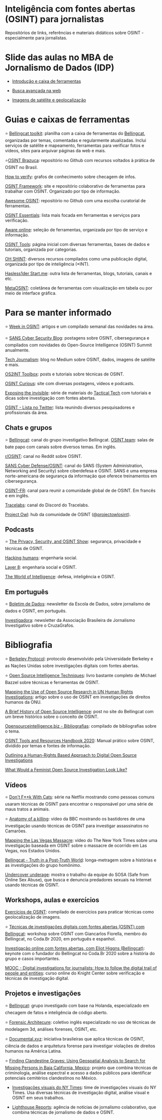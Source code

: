 # Inteligência com fontes abertas (OSINT) para jornalistas

Repositórios de links, referências e materiais didáticos sobre OSINT - especialmente para jornalistas.

# Slide das aulas no MBA de Jornalismo de Dados (IDP) 

- [Introdução e caixa de ferramentas](https://belisards.github.io/osint/slides/aula_1.html)

- [Busca avançada na web](https://belisards.github.io/osint/slides/aula_2.html)

- [Imagens de satélite e geolocalização](https://belisards.github.io/osint/slides/aula_3.html)

# Guias e caixas de ferramentas

⭐ [Bellingcat toolkit](https://bit.ly/bcattools): planilha com a caixa de ferramentas do [Bellingcat](https://www.bellingcat.com/), organizadas por temas, comentadas e regularmente atualizadas. Inclui serviços de satélite e mapeamento, ferramentas para verificar fotos e vídeos, sites para arquivar páginas da web e mais. 

⭐[OSINT Brazuca](https://github.com/osintbrazuca/OSINT-Brazuca): repositório no Github com recursos voltados à prática de OSINT no Brasil.

[How to verify](https://www.howtoverify.info/): grafos de conhecimento sobre checagem de infos.

[OSINT Framework](https://osintframework.com/): site e repositório colaborativo de ferramentas para trabalhar com OSINT. Organizado por tipo de informação.

[Awesome OSINT](https://github.com/jivoi/awesome-osint): repositório no Github com uma escolha curatorial de ferramentas.

[OSINT Essentials](https://www.osintessentials.com/): lista mais focada em ferramentas e serviços para verificação.

[Aware online](https://www.aware-online.com/en/osint-tools/): seleção de ferramentas, organizada por tipo de serviço e informação.

[OSINT Tools](https://start.me/p/7kxyy2/osint-tools-curated-by-lorand-bodo): página inicial com diversas ferramentas, bases de dados e tutoriais, organizada por categorias.

[OH SHINT](https://ohshint.gitbook.io/oh-shint-its-a-blog/): diversos recursos compilados como uma publicação digital, organizada por tipo de inteligência (*INT).

[Hasless1der Start.me](https://start.me/p/DPYPMz/the-ultimate-osint-collection): outra lista de ferramentas, blogs, tutoriais, canais e etc.

[MetaOSINT](https://metaosint.github.io/): coletânea de ferramentas com visualização em tabela ou por meio de interface gráfica.

# Para se manter informado

⭐ [Week in OSINT](https://sector035.nl/articles/category:week-in-osint): artigos e um compilado semanal das novidades na área.

⭐ [SANS Cyber Security Blog](https://www.sans.org/blog/?focus-area=open-source-intelligence): postagens sobre OSINT, cibersegurança e compilados com novidades do Open-Source Intelligence (OSINT) Summit anualmente.

[Tech Journalism](https://techjournalism.medium.com/): blog no Medium sobre OSINT, dados, imagens de satélite e mais.

[OS2INT Toolbox](https://os2int.com/toolbox/): posts e tutoriais sobre técnicas de OSINT.

[OSINT Curious](https://osintcurio.us/): site com diversas postagens, vídeos e podcasts.

[Exposing the invisible](https://kit.exposingtheinvisible.org/en/): série de materiais do [Tactical Tech](https://tacticaltech.org/) com tutoriais e dicas sobre investigação com fontes abertas.

[OSINT - Lista no Twitter](https://twitter.com/i/lists/1116866807019732992): lista reunindo diversos pesquisadores e profissionais da área.

## Chats e grupos

⭐ [Bellingcat](https://discord.gg/nTaNPmz): canal do grupo investigativo Bellingcat. 
[OSINT.team](https://osint.team): salas de bate papo com canais sobre diversos temas. Em inglês.

[r/OSINT](https://www.reddit.com/r/OSINT/): canal no Reddit sobre OSINT.

[SANS Cyber Defense/OSINT](https://discord.com/invite/mKvZzgp2FE): canal do SANS (System Administration, Networking and Security) sobre ciberdefesa e OSINT. SANS é uma empresa norte-americana de segurança da informação que oferece treinamentos em cibersegurança. 

[OSINT-FR](https://osintfr.com/en/home/): canal para reunir a comunidade global de de OSINT. Em francês e em inglês.

[Tracelabs](https://www.tracelabs.org/get-involved): canal do Discord do Tracelabs. 

[Project Owl](https://discord.com/invite/projectowl): hub da comunidade de OSINT ([@projectowlosint](https://twitter.com/projectowlosint)).

## Podcasts

⭐ [The Privacy, Security, and OSINT Show](https://inteltechniques.com/podcast.html): segurança, privacidade e técnicas de OSINT.

[Hacking humans](https://thecyberwire.com/podcasts/hacking-humans): engenharia social.

[Layer 8](https://layer8conference.com/the-layer-8-podcast/): engenharia social e OSINT.

[The World of Intelligence](https://podcasts.apple.com/us/podcast/the-world-of-intelligence/id1477524651): defesa, inteligência e OSINT.

## Em português

⭐ [Boletim de Dados](escoladedados.org/membresia): newsletter da Escola de Dados, sobre jornalismo de dados e OSINT, em português.

[Investigadora](https://investigadora.substack.com/): newsletter da Associação Brasileira de Jornalismo Investigativo sobre o CruzaGrafos.

# Bibliografia

⭐ [Berkeley Protocol](https://www.ohchr.org/Documents/Publications/OHCHR_BerkeleyProtocol.pdf): protocolo desenvolvido pela Universidade Berkeley e as Nações Unidas sobre investigações digitais com fontes abertas.

⭐ [Open Source Intelligence Techniques](https://inteltechniques.com/book1.html): livro bastante completo de Michael Bazzel sobre técnicas e ferramentas de OSINT. 

[Mapping the Use of Open Source Research in UN Human Rights Investigations](https://academic.oup.com/jhrp/article/14/2/554/6573245?login=false): artigo sobre o uso de OSINT em investigações de direitos humanos da ONU.

[A Brief History of Open Source Intelligence](https://www.bellingcat.com/resources/articles/2016/07/14/a-brief-history-of-open-source-intelligence): post no site do Bellingcat com um breve histórico sobre o conceito de OSINT.

[Opensourceintelligence.biz - Bibliografias](http://bib.opensourceintelligence.biz/): compilado de bibliografias sobre o tema.

[OSINT Tools and Resources Handbook 2020](https://i-intelligence.eu/uploads/public-documents/OSINT_Handbook_2020.pdf): Manual prático sobre OSINT, dividido por temas  e fontes de informação.

[Outlining a Human-Rights Based Approach to Digital Open Source Investigations](https://repository.essex.ac.uk/32642/1/Outlining%20a%20Human-Rights%20Based%20Approach%20to%20Digital%20Open%20Source%20Investigations.pdf)

[What Would a Feminist Open Source Investigation Look Like?](https://research-architecture.org/What-Would-a-Feminist-Open-Source-Investigation-Look-Like)

## Vídeos

⭐ [Don't F**k With Cats](https://www.netflix.com/br/title/81031373): série na Netflix mostrando como pessoas comuns usaram técnicas de OSINT para encontrar o responsável por uma série de maus tratos a animais.

⭐ [Anatomy of a killing](https://www.youtube.com/watch?v=4G9S-eoLgX4): vídeo da BBC mostrando os bastidores de uma investigação usando técnicas de OSINT para investigar assassinatos no Camarões.

[Mapping the Las Vegas Massacre](https://www.youtube.com/watch?v=krr4u6uGdzc): vídeo do The New York Times sobre uma investigação baseada em OSINT sobre o massacre de ocorrido em Las Vegas, nos Estados Unidos.

[Bellingcat - Truth in a Post-Truth World](): longa-metragem sobre a histórias e as investigações do grupo homônimo.

[Undercover underage](https://www.imdb.com/title/tt15588682/): mostra o trabalho da equipe do SOSA (Safe from Online Sex Abuse), que busca e denuncia predadores sexuais na Internet usando técnicas de OSINT.

## Workshops, aulas e exercícios

[Exercícios de OSINT](https://gralhix.com/list-of-osint-exercises/): compilado de exercícios para praticar técnicas como geolocalização de imagens.

⭐ [Técnicas de investigações digitais com fontes abertas (OSINT) com Bellingcat](https://www.youtube.com/watch?v=JoXvnc-gDD0): workshop sobre OSINT com Giancarlos Fiorella, membro do Bellingcat, no Coda.Br 2020, em português e espanhol.

[Investigação online com fontes abertas, com Eliot Higgns (Bellingcat)](https://www.youtube.com/watch?v=dtXRUXzfLcU&t=0s): keynote com o fundador do Bellingcat no Coda.Br 2020 sobre a história do grupo e casos importantes.

[MOOC - Digital investigations for journalists: How to follow the digital trail of people and entities](https://journalismcourses.org/pt-br/course/digitalinvestigations/): curso online do Knight Center sobre verificação e técnicas de investigação digital.

## Projetos e investigações

⭐ [Bellingcat](https://www.bellingcat.com/): grupo investigado com base na Holanda, especializado em checagem de fatos e inteligência de código aberto.

⭐ [Forensic Architecure](https://forensic-architecture.org/): coletivo inglês especializado no uso de técnicas de modelagem 3d, análises forenses, OSINT, etc.

⭐ [Documental.xyz](https://documental.xyz/): iniciativa brasileiras que aplica técnicas de OSINT, ciência de dados e arquitetura forense para investigar violações de direitos humanos na América Latina.

⭐ [Finding Clandestine Graves: Using Geospatial Analysis to Search for Missing Persons in Baja California, Mexico](https://citizenevidence.org/2022/06/30/finding-clandestine-graves-using-geospatial-analysis-to-search-for-missing-persons-in-baja-california-mexico/): projeto que combina técnicas de criminologia, análise espectral e acesso a dados públicos para identificar potenciais cemitérios clandestinos no México.

* [Investigações visuais do NY Times](https://www.nytimes.com/spotlight/visual-investigations): time de investigações visuais do NY Times. Usa diversas técnicas de investigação digital, análise visual e OSINT em seus trabalhos.

* [Lighthouse Reports](https://www.lighthousereports.com/): agência de notícias de jornalismo colaborativo, que combina técnicas de jornalismo de dados e OSINT.
